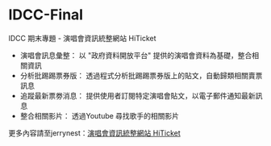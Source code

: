 # IDCC-Final
IDCC 期末專題 - 演唱會資訊統整網站 HiTicket

- 演唱會訊息彙整：
以 "政府資料開放平台" 提供的演唱會資料為基礎，整合相關資訊
- 分析批踢踢票券版：
透過程式分析批踢踢票券版上的貼文，自動歸類相關賣票訊息
- 追蹤最新票劵消息：
提供使用者訂閱特定演唱會貼文，以電子郵件通知最新訊息
- 整合相關影片：
透過Youtube 尋找歌手的相關影片

更多內容請至jerrynest：[演唱會資訊統整網站 HiTicket](http://www.jerrynest.com/hiticket-web/)
